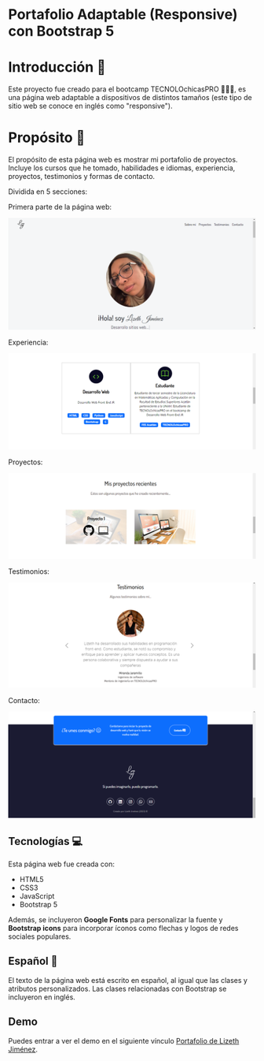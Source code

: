 # Portafolio Adaptable (Responsive) con Bootstrap 5
# Introducción 📖
Este proyecto fue creado para el bootcamp TECNOLOchicasPRO 👩🏽‍💻, es una página web adaptable a dispositivos de distintos tamaños (este tipo de sitio web se conoce en inglés como "responsive"). 
# Propósito 📝
El propósito de esta página web es mostrar mi portafolio de proyectos. Incluye los cursos que he tomado, habilidades e idiomas, experiencia, proyectos, testimonios y formas de contacto. 

Dividida en 5 secciones:

Primera parte de la página web:

![Primera parte de la página web](imagenes/Primera-parte.png)

Experiencia:

![Experiencia](imagenes/Experiencia.png)

Proyectos:

![Proyectos](imagenes/Proyectos.png)

Testimonios:

![Testimonios](imagenes/Testimonios.png)

Contacto:

![Contacto](imagenes/Contactos.png)

## Tecnologías 💻

Esta página web fue creada con:

* HTML5
* CSS3
* JavaScript 
* Bootstrap 5

Además, se incluyeron **Google Fonts** para personalizar la fuente y **Bootstrap icons** para incorporar íconos como flechas y logos de redes sociales populares. 

## Español 💬

El texto de la página web está escrito en español, al igual que las clases y atributos personalizados. Las clases relacionadas con Bootstrap se incluyeron en inglés.

## Demo
Puedes entrar a ver el demo en el siguiente vínculo [Portafolio de Lizeth Jiménez](https://portafolio-lizeth-jimenez.netlify.app/).




